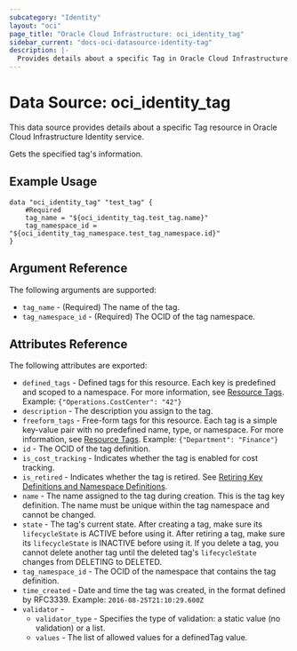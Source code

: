 ```yaml
---
subcategory: "Identity"
layout: "oci"
page_title: "Oracle Cloud Infrastructure: oci_identity_tag"
sidebar_current: "docs-oci-datasource-identity-tag"
description: |-
  Provides details about a specific Tag in Oracle Cloud Infrastructure Identity service
---
```


# Data Source: oci_identity_tag
This data source provides details about a specific Tag resource in Oracle Cloud Infrastructure Identity service.

Gets the specified tag's information.

## Example Usage

```hcl
data "oci_identity_tag" "test_tag" {
	#Required
	tag_name = "${oci_identity_tag.test_tag.name}"
	tag_namespace_id = "${oci_identity_tag_namespace.test_tag_namespace.id}"
}
```

## Argument Reference

The following arguments are supported:

* `tag_name` - (Required) The name of the tag. 
* `tag_namespace_id` - (Required) The OCID of the tag namespace. 


## Attributes Reference

The following attributes are exported:

* `defined_tags` - Defined tags for this resource. Each key is predefined and scoped to a namespace. For more information, see [Resource Tags](https://docs.cloud.oracle.com/iaas/Content/General/Concepts/resourcetags.htm).  Example: `{"Operations.CostCenter": "42"}` 
* `description` - The description you assign to the tag.
* `freeform_tags` - Free-form tags for this resource. Each tag is a simple key-value pair with no predefined name, type, or namespace. For more information, see [Resource Tags](https://docs.cloud.oracle.com/iaas/Content/General/Concepts/resourcetags.htm).  Example: `{"Department": "Finance"}` 
* `id` - The OCID of the tag definition.
* `is_cost_tracking` - Indicates whether the tag is enabled for cost tracking. 
* `is_retired` - Indicates whether the tag is retired. See [Retiring Key Definitions and Namespace Definitions](https://docs.cloud.oracle.com/iaas/Content/Identity/Concepts/taggingoverview.htm#Retiring). 
* `name` - The name assigned to the tag during creation. This is the tag key definition. The name must be unique within the tag namespace and cannot be changed. 
* `state` - The tag's current state. After creating a tag, make sure its `lifecycleState` is ACTIVE before using it. After retiring a tag, make sure its `lifecycleState` is INACTIVE before using it. If you delete a tag, you cannot delete another tag until the deleted tag's `lifecycleState` changes from DELETING to DELETED.
* `tag_namespace_id` - The OCID of the namespace that contains the tag definition.
* `time_created` - Date and time the tag was created, in the format defined by RFC3339.  Example: `2016-08-25T21:10:29.600Z` 
* `validator` - 
	* `validator_type` - Specifies the type of validation: a static value (no validation) or a list.  
	* `values` - The list of allowed values for a definedTag value. 

